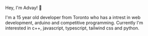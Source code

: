 Hey, I'm Advay! 👋

I'm a 15 year old developer from Toronto who has a intrest in web development, arduino and competitive programming. Currently I'm interested in c++, javascript, typescript, tailwind css and python.

<!---
advay-c/advay-c is a ✨ special ✨ repository because its `README.md` (this file) appears on your GitHub profile.
You can click the Preview link to take a look at your changes.
---> 
